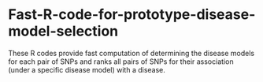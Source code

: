 # Fast-R-code-for-prototype-disease-model-selection
These R codes provide fast computation of determining the disease models for each pair of SNPs and ranks all pairs of SNPs for their association (under a specific disease model) with a disease.
